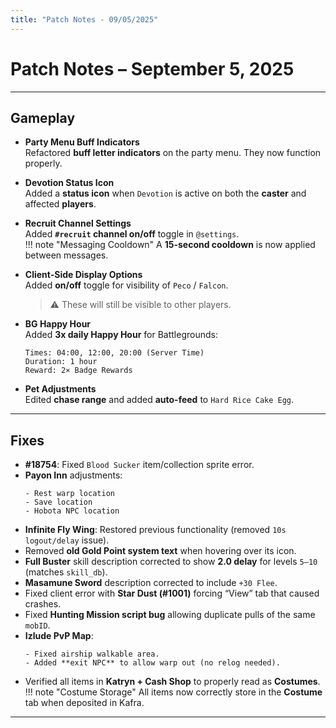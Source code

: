 ```yaml
---
title: "Patch Notes - 09/05/2025"
---
```


# Patch Notes – September 5, 2025

---

## Gameplay

- **Party Menu Buff Indicators**  
  Refactored **buff letter indicators** on the party menu. They now function properly.

- **Devotion Status Icon**  
Added a **status icon** when `Devotion` is active on both the **caster** and affected **players**.

- **Recruit Channel Settings**  
  Added **`#recruit` channel on/off** toggle in `@settings`.  
!!! note "Messaging Cooldown"
    A **15-second cooldown** is now applied between messages.


- **Client-Side Display Options**  
  Added **on/off** toggle for visibility of `Peco` / `Falcon`.  
  > ⚠️ These will still be visible to other players.

- **BG Happy Hour**  
  Added **3x daily Happy Hour** for Battlegrounds:  
  ```
  Times: 04:00, 12:00, 20:00 (Server Time)
  Duration: 1 hour
  Reward: 2× Badge Rewards
  ```

- **Pet Adjustments**  
  Edited **chase range** and added **auto-feed** to `Hard Rice Cake Egg`.

---

## Fixes

- **#18754**: Fixed `Blood Sucker` item/collection sprite error.
- **Payon Inn** adjustments:
  ```
  - Rest warp location
  - Save location
  - Hobota NPC location
  ```
- **Infinite Fly Wing**: Restored previous functionality (removed `10s logout/delay` issue).
- Removed **old Gold Point system text** when hovering over its icon.
- **Full Buster** skill description corrected to show **2.0 delay** for levels `5–10` (matches `skill_db`).
- **Masamune Sword** description corrected to include `+30 Flee`.
- Fixed client error with **Star Dust (#1001)** forcing “View” tab that caused crashes.
- Fixed **Hunting Mission script bug** allowing duplicate pulls of the same `mobID`.
- **Izlude PvP Map**:
  ```
  - Fixed airship walkable area.
  - Added **exit NPC** to allow warp out (no relog needed).
  ```
- Verified all items in **Katryn + Cash Shop** to properly read as **Costumes**.  
!!! note "Costume Storage"
    All items now correctly store in the **Costume** tab when deposited in Kafra.


---

